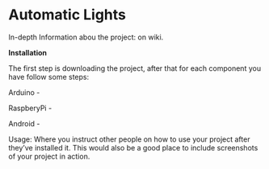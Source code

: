 # Automatic Lights
In-depth Information abou the project: on wiki.


**Installation**

The first step is downloading the project, after that for each component you have follow some steps: 

Arduino - 

RaspberyPi - 

Android - 


Usage: Where you instruct other people on how to use your project after they’ve installed it. This would also be a good place to include screenshots of your project in action.



